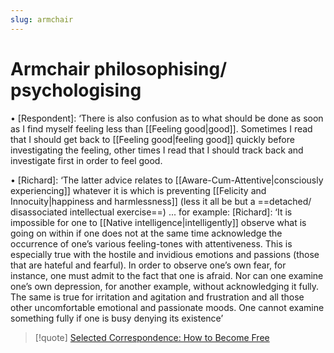 ```yaml
---
slug: armchair
---
```


# Armchair philosophising/ psychologising 

• [Respondent]: ‘There is also confusion as to what should be done as soon as I find myself feeling less than [[Feeling good|good]]. Sometimes I read that I should get back to [[Feeling good|feeling good]] quickly before investigating the feeling, other times I read that I should track back and investigate first in order to feel good.

• [Richard]: ‘The latter advice relates to [[Aware-Cum-Attentive|consciously experiencing]] whatever it is which is preventing [[Felicity and Innocuity|happiness and harmlessness]] (less it all be but a ==detached/ disassociated intellectual exercise==) ... for example: [Richard]: ‘It is impossible for one to [[Native intelligence|intelligently]] observe what is going on within if one does not at the same time acknowledge the occurrence of one’s various feeling-tones with attentiveness. This is especially true with the hostile and invidious emotions and passions (those that are hateful and fearful). In order to observe one’s own fear, for instance, one must admit to the fact that one is afraid. Nor can one examine one’s own depression, for another example, without acknowledging it fully. The same is true for irritation and agitation and frustration and all those other uncomfortable emotional and passionate moods. One cannot examine something fully if one is busy denying its existence’ 

> [!quote] [Selected Correspondence: How to Become Free](http://actualfreedom.com.au/richard/selectedcorrespondence/sc-method6.htm)